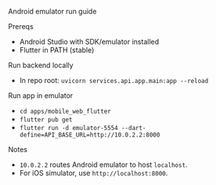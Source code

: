 Android emulator run guide

Prereqs
- Android Studio with SDK/emulator installed
- Flutter in PATH (stable)

Run backend locally
- In repo root: `uvicorn services.api.app.main:app --reload`

Run app in emulator
- `cd apps/mobile_web_flutter`
- `flutter pub get`
- `flutter run -d emulator-5554 --dart-define=API_BASE_URL=http://10.0.2.2:8000`

Notes
- `10.0.2.2` routes Android emulator to host `localhost`.
- For iOS simulator, use `http://localhost:8000`.

